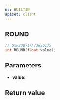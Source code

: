 ```yaml
---
ns: BUILTIN
apiset: client
---
```

## ROUND

```c
// 0xF2DB717A73826179
int ROUND(float value);
```


## Parameters
* **value**:

## Return value